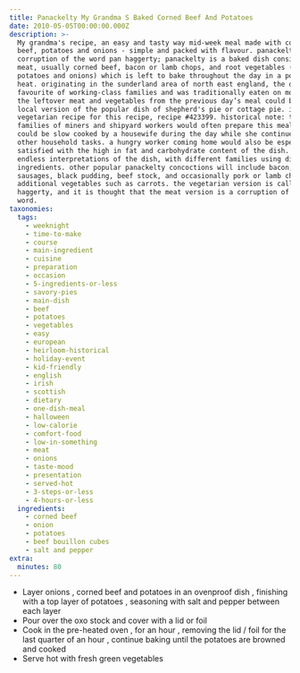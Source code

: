 ```yaml
---
title: Panackelty My Grandma S Baked Corned Beef And Potatoes
date: 2010-05-05T00:00:00.000Z
description: >-
  My grandma's recipe, an easy and tasty way mid-week meal made with corned
  beef, potatoes and onions - simple and packed with flavour. panackelty is a
  corruption of the word pan haggerty; panackelty is a baked dish consisting of
  meat, usually corned beef, bacon or lamb chops, and root vegetables (mainly
  potatoes and onions) which is left to bake throughout the day in a pot on low
  heat. originating in the sunderland area of north east england, the dish was a
  favourite of working-class families and was traditionally eaten on monday as
  the leftover meat and vegetables from the previous day’s meal could be used. a
  local version of the popular dish of shepherd's pie or cottage pie. i have a
  vegetarian recipe for this recipe, recipe #423399. historical note: the
  families of miners and shipyard workers would often prepare this meal as it
  could be slow cooked by a housewife during the day while she continued with
  other household tasks. a hungry worker coming home would also be especially
  satisfied with the high in fat and carbohydrate content of the dish. there are
  endless interpretations of the dish, with different families using different
  ingredients. other popular panackelty concoctions will include bacon,
  sausages, black pudding, beef stock, and occasionally pork or lamb chops and
  additional vegetables such as carrots. the vegetarian version is called pan
  haggerty, and it is thought that the meat version is a corruption of that
  word.
taxonomies:
  tags:
    - weeknight
    - time-to-make
    - course
    - main-ingredient
    - cuisine
    - preparation
    - occasion
    - 5-ingredients-or-less
    - savory-pies
    - main-dish
    - beef
    - potatoes
    - vegetables
    - easy
    - european
    - heirloom-historical
    - holiday-event
    - kid-friendly
    - english
    - irish
    - scottish
    - dietary
    - one-dish-meal
    - halloween
    - low-calorie
    - comfort-food
    - low-in-something
    - meat
    - onions
    - taste-mood
    - presentation
    - served-hot
    - 3-steps-or-less
    - 4-hours-or-less
  ingredients:
    - corned beef
    - onion
    - potatoes
    - beef bouillon cubes
    - salt and pepper
extra:
  minutes: 80
---
```

 - Layer onions , corned beef and potatoes in an ovenproof dish , finishing with a top layer of potatoes , seasoning with salt and pepper between each layer
 - Pour over the oxo stock and cover with a lid or foil
 - Cook in the pre-heated oven , for an hour , removing the lid / foil for the last quarter of an hour , continue baking until the potatoes are browned and cooked
 - Serve hot with fresh green vegetables
